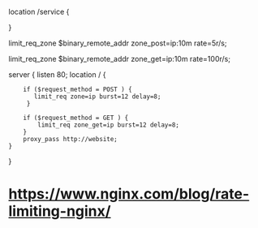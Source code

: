 location /service  {

}


limit_req_zone $binary_remote_addr zone_post=ip:10m rate=5r/s;

limit_req_zone $binary_remote_addr zone_get=ip:10m rate=100r/s;

server {
    listen 80;
    location / {

        if ($request_method = POST ) {
           limit_req zone=ip burst=12 delay=8;       
         }

        if ($request_method = GET ) {
            limit_req zone_get=ip burst=12 delay=8; 
        }
        proxy_pass http://website;
    }
}

# https://www.nginx.com/blog/rate-limiting-nginx/


